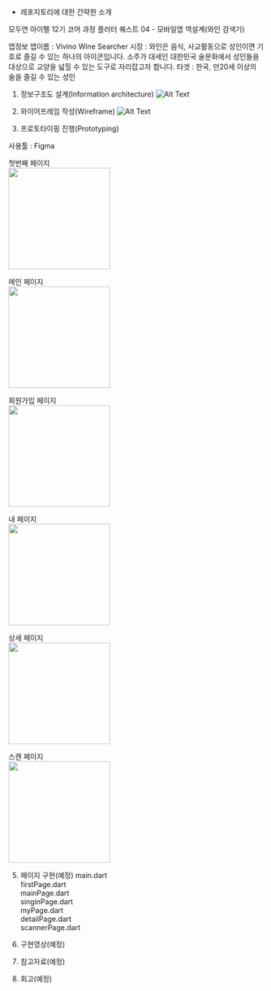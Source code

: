 * 레포지토리에 대한 간략한 소개

모두연 아이펠 12기 코어 과정 플러터 퀘스트 04 - 모바일앱 역설계(와인 검색기)

앱정보
앱이름 : Vivino Wine Searcher
시장 : 와인은 음식, 사교활동으로 성인이면 기호로 즐길 수 있는 하나의 아이콘입니다. 
소주가 대세인 대한민국 술문화에서 성인들을 대상으로 교양을 넓힐 수 있는 도구로 자리잡고자 합니다.
타겟 : 한국, 만20세 이상의 술을 즐길 수 있는 성인

1. 정보구조도 설계(Information architecture)
![Alt Text](https://github.com/jong104b-kr/AIFFEL_quest_cr/blob/master/Flutter/Quest04/20250307_154703.jpg?raw=true)

2. 와이어프레임 작성(Wireframe)
![Alt Text](https://github.com/jong104b-kr/AIFFEL_quest_cr/blob/master/Flutter/Quest04/20250307_154727.jpg?raw=true)

3. 프로토타이핑 진행(Prototyping)

사용툴 : Figma

첫번째 페이지<br />
<img src="https://github.com/jong104b-kr/AIFFEL_quest_cr/blob/master/Flutter/Quest04/FirstPage.png?raw=true" width="200" />

메인 페이지<br />
<img src="https://github.com/jong104b-kr/AIFFEL_quest_cr/blob/master/Flutter/Quest04/MainPage.png?raw=true" width="200" />

회원가입 페이지<br />
<img src="https://github.com/jong104b-kr/AIFFEL_quest_cr/blob/master/Flutter/Quest04/SignIn.png?raw=true" width="200" />

내 페이지<br />
<img src="https://github.com/jong104b-kr/AIFFEL_quest_cr/blob/master/Flutter/Quest04/MyPage.png?raw=true" width="200" />

상세 페이지<br />
<img src="https://github.com/jong104b-kr/AIFFEL_quest_cr/blob/master/Flutter/Quest04/DetailPage.png?raw=true" width="200" />

스캔 페이지<br />
<img src="https://github.com/jong104b-kr/AIFFEL_quest_cr/blob/master/Flutter/Quest04/Scanner.png?raw=true" width="200" />

5. 페이지 구현(예정)
main.dart<br />
firstPage.dart<br />
mainPage.dart<br />
singinPage.dart<br />
myPage.dart<br />
detailPage.dart<br />
scannerPage.dart<br />

6. 구현영상(예정)
7. 참고자료(예정)
8. 회고(예정)

